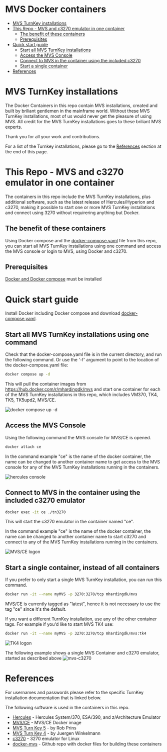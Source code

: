 # MVS Docker containers

- [MVS TurnKey installations](#MVS-TurnKey-installations)
- [This Repo - MVS and c3270 emulator in one container](#This-Repo-MVS-and-c3270-emulator-in-one-container)
  - [The benefit of these containers](#The-benefit-of-these-containers)
  - [Prerequisites](#Prerequisites)
- [Quick start guide](#Quick-start-guide)
  - [Start all MVS TurnKey installations](#Start-all-MVS-TurnKey-installations)
  - [Access the MVS Console](#Access-the-MVS-Console)
  - [Connect to MVS in the container using the included c3270](#Connect-to-MVS-in-the-container-using-the-included-c3270)
  - [Start a single container](#Start-a-single-container)
- [References](#References)

# MVS TurnKey installations

The Docker Containers in this repo contain MVS installations, created and built by 
briliant gentlemen in the mainframe world. Without these MVS TurnKey installations, 
most of us would never get the pleasure of using MVS. 
All credit for the MVS TurnKey installations goes to these briliant MVS experts.

Thank you for all your work and contributions.

For a list of the Turnkey installations, please go to the [References](#References) section
at the end of this page.


# This Repo - MVS and c3270 emulator in one container

The containers in this repo include the MVS TurnKey installations, plus 
additional software, such as the latest release of Hercules/Hyperion and c3270,
making it possible to start one or more MVS TurnKey installations and connect using 3270 without
requirering anything but Docker.

## The benefit of these containers 

Using Docker compose and the [docker-compose.yaml](https://github.com/MortenHarding/docker-mvs38j/blob/main/docker-compose.yaml) file from this repo, 
you can start all MVS TurnKey installations using one command and
access the MVS console or login to MVS, using Docker and c3270.

## Prerequisites

[Docker and Docker compose](https://www.docker.com/get-started) must be installed

# Quick start guide

Install Docker including Docker compose and download [docker-compose.yaml](https://github.com/MortenHarding/docker-mvs38j/blob/main/docker-compose.yaml).

## Start all MVS TurnKey installations using one command

Check that the docker-compose.yaml file is in the current directory, and run the following command.
Or use the '-f' argument to point to the location of the docker-compose.yaml file:

```sh
docker compose up -d
```

This will pull the container images from https://hub.docker.com/r/mhardingdk/mvs 
and start one container for each of the MVS TurnKey installations in this repo, 
which includes VM370, TK4, TK5, TK5upd2, MVS/CE.

![docker compose up -d](assets/docker-compose-up.jpeg)
 
## Access the MVS Console

Using the following command the MVS console for MVS/CE is opened.

```sh
docker attach ce
```

In the command example "ce" is the name of the docker container, the name
can be changed to another container name to get access to the MVS console for
any of the MVS TurnKey installations running in the containers.

![hercules console](assets/hercules-console.jpeg)


## Connect to MVS in the container using the included c3270 emulator

```sh
docker exec -it ce ./tn3270
```

This will start the c3270 emulator in the container named "ce". 

In the command example "ce" is the name of the docker container, the name
can be changed to another container name to start c3270 and connect to
any of the MVS TurnKey installations running in the containers.

![MVS/CE logon](assets/mvsce-logon.jpeg)


## Start a single container, instead of all containers

If you prefer to only start a single MVS TurnKey installation, you can run
this command.

```sh
docker run -it --name myMVS -p 3270:3270/tcp mhardingdk/mvs
```

MVS/CE is currently tagged as "latest", hence it is not necessary
to use the tag "ce" since it's the default.


If you want a different TurnKey installation, use any of the other container tags.
For example if you'd like to start MVS TK4 use:

```sh
docker run -it --name myMVS -p 3270:3270/tcp mhardingdk/mvs:tk4
```

![TK4 logon](assets/tk4-logon.jpeg)

The following example shows a single MVS Container and c3270 emulator, started as described above
![mvs-c3270](assets/mvs-c3270.jpeg)

# References

For usernames and passwords please refer to the specific TurnKey installation
documentation that is linked below.

The following software is used in the containers in this repo.
- [Hercules](https://hercules-390.github.io/html/) - Hercules System/370, ESA/390, and z/Architecture Emulator
- [MVS/CE](https://hub.docker.com/r/mainframed767/mvsce) - MVS/CE Docker image
- [MVS Turn Key 5](https://www.prince-webdesign.nl/index.php/software/mvs-3-8j-turnkey-5) - by Rob Prins
- [MVS Turn Key 4](https://wotho.pebble-beach.ch/tk4-) - by Juergen Winkelmann
- [c3270](https://x3270.miraheze.org/wiki/C3270) - 3270 emulator for Linux
- [docker-mvs](https://github.com/MortenHarding/docker-mvs38j) - Github repo with docker files for building these containers

